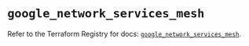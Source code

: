 # `google_network_services_mesh`

Refer to the Terraform Registry for docs: [`google_network_services_mesh`](https://registry.terraform.io/providers/hashicorp/google/6.40.0/docs/resources/network_services_mesh).

